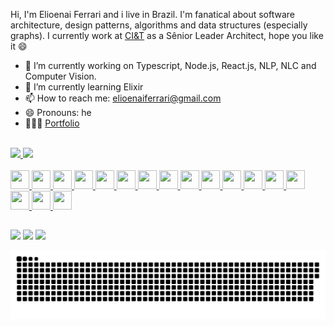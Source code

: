 Hi, I'm Elioenai Ferrari and i live in Brazil. I'm fanatical about software architecture, design patterns, algorithms and data structures (especially graphs). I currently work at [CI&T](https://ciandt.com) as a Sênior Leader Architect, hope you like it 😄

- 🔭 I’m currently working on Typescript, Node.js, React.js, NLP, NLC and Computer Vision.
- 🌱 I’m currently learning Elixir
- 📫 How to reach me: elioenaiferrari@gmail.com
- 😄 Pronouns: he
- 👨🏽‍💻 [Portfolio](https://elioenai-ferrari.herokuapp.com)
  <br/>
  <br/>

 <link rel="stylesheet" href="https://cdn.jsdelivr.net/gh/devicons/devicon@v2.13.0/devicon.min.css">

<div>
  <a href="https://github.com/ElioenaiFerrari">
  <img height="180em" src="https://github-readme-stats.vercel.app/api?username=ElioenaiFerrari&show_icons=true&theme=dracula&include_all_commits=true&count_private=true"/>
  <img height="180em" src="https://github-readme-stats.vercel.app/api/top-langs/?username=ElioenaiFerrari&layout=compact&langs_count=7&theme=dracula"/>
</div>

<div style="display: inline_block"><br>
  <img style="width: 30px; height: 30px;" src="https://cdn.jsdelivr.net/gh/devicons/devicon/icons/linux/linux-original.svg" />
  <img style="width: 30px; height: 30px;" src="https://cdn.jsdelivr.net/gh/devicons/devicon/icons/javascript/javascript-original.svg" />
  <img style="width: 30px; height: 30px;" src="https://cdn.jsdelivr.net/gh/devicons/devicon/icons/typescript/typescript-original.svg" />
  <img style="width: 30px; height: 30px;" src="https://cdn.jsdelivr.net/gh/devicons/devicon/icons/nestjs/nestjs-plain.svg" />
  <img style="width: 30px; height: 30px;" src="https://cdn.jsdelivr.net/gh/devicons/devicon/icons/elixir/elixir-original.svg" />
  <img style="width: 30px; height: 30px;" src="https://cdn.jsdelivr.net/gh/devicons/devicon/icons/heroku/heroku-original.svg" />
  <img style="width: 30px; height: 30px;" src="https://cdn.jsdelivr.net/gh/devicons/devicon/icons/mongodb/mongodb-original.svg" />
  <img style="width: 30px; height: 30px;" src="https://cdn.jsdelivr.net/gh/devicons/devicon/icons/postgresql/postgresql-original.svg" />
  <img style="width: 30px; height: 30px;" src="https://cdn.jsdelivr.net/gh/devicons/devicon/icons/jenkins/jenkins-line.svg" />
  <img style="width: 30px; height: 30px;" src="https://cdn.jsdelivr.net/gh/devicons/devicon/icons/apachekafka/apachekafka-original.svg" />
  <img style="width: 30px; height: 30px;" src="https://cdn.jsdelivr.net/gh/devicons/devicon/icons/vuejs/vuejs-original.svg" />
  <img style="width: 30px; height: 30px;" src="https://cdn.jsdelivr.net/gh/devicons/devicon/icons/react/react-original.svg" />
  <img style="width: 30px; height: 30px;" src="https://cdn.jsdelivr.net/gh/devicons/devicon/icons/redux/redux-original.svg" />
  <img style="width: 30px; height: 30px;" src="https://cdn.jsdelivr.net/gh/devicons/devicon/icons/nextjs/nextjs-original.svg" />
  <img style="width: 30px; height: 30px;" src="https://cdn.jsdelivr.net/gh/devicons/devicon/icons/redis/redis-original.svg" />
  <img style="width: 30px; height: 30px;" src="https://cdn.jsdelivr.net/gh/devicons/devicon/icons/dart/dart-original.svg" />
  <img style="width: 30px; height: 30px;" src="https://cdn.jsdelivr.net/gh/devicons/devicon/icons/flutter/flutter-original.svg" />
</div>
  
  ##
 
<div> 
  <a href="https://instagram.com/elioenai_ferrari" target="_blank"><img src="https://img.shields.io/badge/-Instagram-%23E4405F?style=for-the-badge&logo=instagram&logoColor=white" target="_blank"></a>
  <a href = "mailto:elioenaiferrari@gmail.com"><img src="https://img.shields.io/badge/-Gmail-%23333?style=for-the-badge&logo=gmail&logoColor=white" target="_blank"></a>
  <a href="https://www.linkedin.com/in/elioenai-ferrari-9a90a6173" target="_blank"><img src="https://img.shields.io/badge/-LinkedIn-%230077B5?style=for-the-badge&logo=linkedin&logoColor=white" target="_blank"></a> 
 
   ![Snake animation](https://github.com/ElioenaiFerrari/ElioenaiFerrari/blob/output/github-contribution-grid-snake.svg)  
</div>
